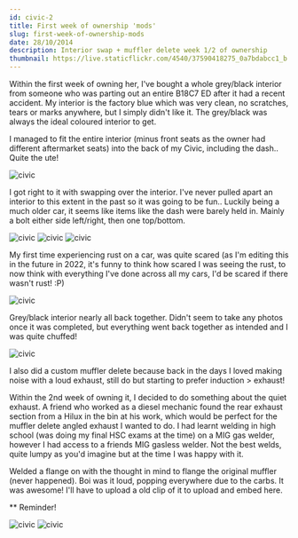 ```yaml
---
id: civic-2
title: First week of ownership 'mods'
slug: first-week-of-ownership-mods
date: 28/10/2014
description: Interior swap + muffler delete week 1/2 of ownership
thumbnail: https://live.staticflickr.com/4540/37590418275_0a7bdabcc1_b.jpg
---
```


Within the first week of owning her, I've bought a whole grey/black interior from someone who was parting out an entire B18C7 ED after it had a recent accident. My interior is the factory blue which was very clean, no scratches, tears or marks anywhere, but I simply didn't like it. The grey/black was always the ideal coloured interior to get.

I managed to fit the entire interior (minus front seats as the owner had different aftermarket seats) into the back of my Civic, including the dash.. Quite the ute!

![civic](https://live.staticflickr.com/4559/38421630146_7bc07d533e_b.jpg)

I got right to it with swapping over the interior. I've never pulled apart an interior to this extent in the past so it was going to be fun.. Luckily being a much older car, it seems like items like the dash were barely held in. Mainly a bolt either side left/right, then one top/bottom.

![civic](https://live.staticflickr.com/65535/52404270805_8e53a387e2_b.jpg)
![civic](https://live.staticflickr.com/65535/52403837066_b6f0aa25ed_b.jpg)
![civic](https://live.staticflickr.com/65535/52404124289_74f663a6ba_b.jpg)

My first time experiencing rust on a car, was quite scared (as I'm editing this in the future in 2022, it's funny to think how scared I was seeing the rust, to now think with everything I've done across all my cars, I'd be scared if there wasn't rust! :P)

![civic](https://live.staticflickr.com/65535/52403837071_53cf52130e_b.jpg)

Grey/black interior nearly all back together. Didn't seem to take any photos once it was completed, but everything went back together as intended and I was quite chuffed!

![civic](https://live.staticflickr.com/65535/52403837141_4c3634f7d4_b.jpg)

I also did a custom muffler delete because back in the days I loved making noise with a loud exhaust, still do but starting to prefer induction > exhaust!

Within the 2nd week of owning it, I decided to do something about the quiet exhaust. A friend who worked as a diesel mechanic found the rear exhaust section from a Hilux in the bin at his work, which would be perfect for the muffler delete angled exhaust I wanted to do. I had learnt welding in high school (was doing my final HSC exams at the time) on a MIG gas welder, however I had access to a friends MIG gasless welder. Not the best welds, quite lumpy as you'd imagine but at the time I was happy with it.

Welded a flange on with the thought in mind to flange the original muffler (never happened). Boi was it loud, popping everywhere due to the carbs. It was awesome! I'll have to upload a old clip of it to upload and embed here.

** Reminder!

![civic](https://live.staticflickr.com/4540/37590418275_0a7bdabcc1_b.jpg)
![civic](https://live.staticflickr.com/65535/52404270820_001915612e_b.jpg)